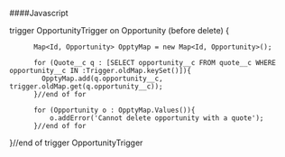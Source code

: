 ####Javascript

trigger OpportunityTrigger on Opportunity (before delete) {
          
          Map<Id, Opportunity> OpptyMap = new Map<Id, Opportunity>();

          for (Quote__c q : [SELECT opportunity__c FROM quote__c WHERE opportunity__c IN :Trigger.oldMap.keySet()]){	
            OpptyMap.add(q.opportunity__c, trigger.oldMap.get(q.opportunity__c));	
          }//end of for

          for (Opportunity o : OpptyMap.Values()){
              o.addError('Cannot delete opportunity with a quote');
          }//end of for
  
}//end of trigger OpportunityTrigger

